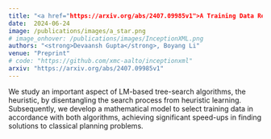 ```yaml
---
title: "<a href="https://arxiv.org/abs/2407.09985v1">A Training Data Recipe to Accelerate A* Search with Language Models</a>"
date:  2024-06-24
image: /publications/images/a_star.png
# image_onhover: /publications/images/InceptionXML.png
authors: "<strong>Devaansh Gupta</strong>, Boyang Li"
venue: "Preprint"
# code: "https://github.com/xmc-aalto/inceptionxml"
arxiv: "https://arxiv.org/abs/2407.09985v1"
---
```

We study an important aspect of LM-based tree-search algorithms, the heuristic, by disentangling the search process from heuristic learning. Subsequently, we develop a mathematical model to select training data in accordance with both algorithms, achieving significant speed-ups in finding solutions to classical planning problems.